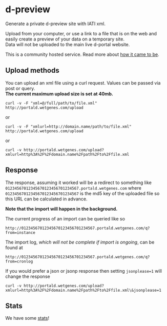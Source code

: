# d-preview
Generate a private d-preview site with IATI xml.

Upload from your computer, or use a link to a file that is on the web and easily create a preview of your data on a temporary site.  
Data will not be uploaded to the main live d-portal website.

This is a community hosted service. Read more about [how it came to be](https://medium.com/opendatacoop/announcing-d-preview-helping-organisations-check-their-iati-data-before-publishing-669b24ae20d).

## Upload methods
You can upload an xml file using a curl request. Values can be passed via post or query.  
**The current maximum upload size is set at 40mb.**

	curl -v -F "xml=@/full/path/to/file.xml" http://portald.wetgenes.com/upload

or

	curl -v -F "xmlurl=http://domain.name/path/to/file.xml" http://portald.wetgenes.com/upload

or

	curl -v http://portald.wetgenes.com/upload?xmlurl=http%3A%2F%2Fdomain.name%2Fpath%2Fto%2Ffile.xml
  
  
## Response

The response, assuming it worked will be a redirect to something like 
```01234567012345670123456701234567.portald.wetgenes.com``` where 
```01234567012345670123456701234567``` is the md5 key of the uploaded file so 
this URL can be calculated in advance.

**Note that the import will happen in the background.**

The current progress of an import can be queried like so

	http://01234567012345670123456701234567.portald.wetgenes.com/q?from=instance

The import log, *which will not be complete if import is ongoing*, can be found at

	http://01234567012345670123456701234567.portald.wetgenes.com/q?from=cronlog


If you would prefer a json or jsonp response then setting ```jsonplease=1``` 
will change the response

	curl -v http://portald.wetgenes.com/upload?xmlurl=http%3A%2F%2Fdomain.name%2Fpath%2Fto%2Ffile.xml\&jsonplease=1

## Stats
We have some [stats](https://notshi.github.io/d-preview/)!
